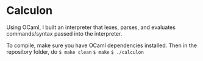 # Calculon
Using OCaml, I built an interpreter that lexes, parses, and evaluates commands/syntax passed into the interpreter.

To compile, make sure you have OCaml dependencies installed. Then in the repository folder, do 
`$ make clean`
`$ make`
`$ ./calculon`
